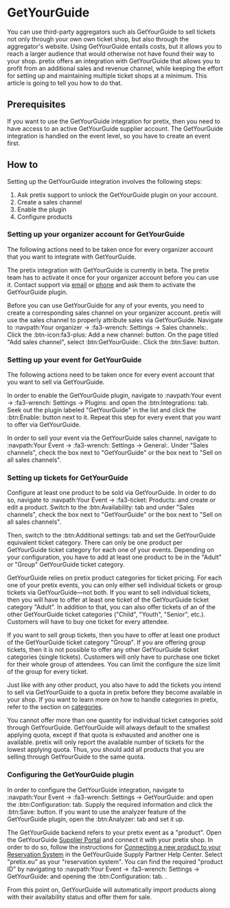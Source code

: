 # GetYourGuide

You can use third-party aggregators such als GetYourGuide to sell tickets not only through your own own ticket shop, but also through the aggregator's website. 
Using GetYourGuide entails costs, but it allows you to reach a larger audience that would otherwise not have found their way to your shop. 
pretix offers an integration with GetYourGuide that allows you to profit from an additional sales and revenue channel, while keeping the effort for setting up and maintaining multiple ticket shops at a minimum. 
This article is going to tell you how to do that. 

## Prerequisites

If you want to use the GetYourGuide integration for pretix, then you need to have access to an active GetYourGuide supplier account. 
The GetYourGuide integration is handled on the event level, so you have to create an event first. 

## How to 

Setting up the GetYourGuide integration involves the following steps: 

 1. Ask pretix support to unlock the GetYourGuide plugin on your account. 
 2. Create a sales channel
 3. Enable the plugin 
 4. Configure products

### Setting up your organizer account for GetYourGuide

The following actions need to be taken once for every organizer account that you want to integrate with GetYourGuide. 

The pretix integration with GetYourGuide is currently in beta. 
The pretix team has to activate it once for your organizer account before you can use it. 
Contact support via [email](support@pretix.eu) or [phone](tel:+4962213217750) and ask them to activate the GetYourGuide plugin. 

Before you can use GetYourGuide for any of your events, you need to create a corresponding sales channel on your organizer account. 
pretix will use the sales channel to properly attribute sales via GetYourGuide. 
Navigate to :navpath:Your organizer → :fa3-wrench: Settings → Sales channels:. 
Click the :btn-icon:fa3-plus: Add a new channel: button. 
On the page titled "Add sales channel", select :btn:GetYourGuide:. 
Click the :btn:Save: button. 

### Setting up your event for GetYourGuide

The following actions need to be taken once for every event account that you want to sell via GetYourGuide. 

In order to enable the GetYourGuide plugin, navigate to :navpath:Your event → :fa3-wrench: Settings → Plugins: and open the :btn:Integrations: tab. 
Seek out the plugin labeled "GetYourGuide" in the list and click the :btn:Enable: button next to it. 
Repeat this step for every event that you want to offer via GetYourGuide. 

In order to sell your event via the GetYourGuide sales channel, navigate to :navpath:Your Event → :fa3-wrench: Settings → General:. 
Under "Sales channels", check the box next to "GetYourGuide" or the box next to "Sell on all sales channels". 

### Setting up tickets for GetYourGuide 

Configure at least one product to be sold via GetYourGuide. 
In order to do so, navigate to :navpath:Your Event → :fa3-ticket: Products: and create or edit a product. 
Switch to the :btn:Availability: tab and under "Sales channels", check the box next to "GetYourGuide" or the box next to "Sell on all sales channels". 

Then, switch to the :btn:Additional settings: tab and set the GetYourGuide equivalent ticket category. 
There can only be one product per GetYourGuide ticket category for each one of your events. 
Depending on your configuration, you have to add at least one product to be in the "Adult" or "Group" GetYourGuide ticket category.

GetYourGuide relies on pretix product categories for ticket pricing. 
For each one of your pretix events, you can only either sell individual tickets or group tickets via GetYourGuide—not both. 
If you want to sell individual tickets, then you will have to offer at least one ticket of the GetYourGuide ticket category "Adult". 
In addition to that, you can also offer tickets of an of the other GetYourGuide ticket categories ("Child", "Youth", "Senior", etc.). 
Customers will have to buy one ticket for every attendee. 

If you want to sell group tickets, then you have to offer at least one product of the GetYourGuide ticket category "Group". 
If you are offering group tickets, then it is not possible to offer any other GetYourGuide ticket categories (single tickets). 
Customers will only have to purchase one ticket for their whole group of attendees. 
You can limit the configure the size limit of the group for every ticket. 

Just like with any other product, you also have to add the tickets you intend to sell via GetYourGuide to a quota in pretix before they become available in your shop. 
If you want to learn more on how to handle categories in pretix, refer to the section on [categories](../products.md#creating-and-editing-categories). 

You cannot offer more than one quantity for individual ticket categories sold through GetYourGuide.
GetYourGuide will always default to the smallest applying quota, except if that quota is exhausted and another one is available. 
pretix will only report the available number of tickets for the lowest applying quota.
Thus, you should add all products that you are selling through GetYourGuide to the same quota. 

### Configuring the GetYourGuide plugin

In order to configure the GetYourGuide integration, navigate to :navpath:Your Event → :fa3-wrench: Settings → GetYourGuide: and open the :btn:Configuration: tab. 
Supply the required information and click the :btn:Save: button. 
If you want to use the analyzer feature of the GetYourGuide plugin, open the :btn:Analyzer: tab and set it up. 

The GetYourGuide backend refers to your pretix event as a "product". 
Open the GetYourGuide [Supplier Portal](https://suppliers.getyourguide.com/) and connect it with your pretix shop. 
In order to do so, follow the instructions for [Connecting a new product to your Reservation System](https://supply.getyourguide.support/hc/en-us/articles/18008029689373-Connecting-a-new-product-to-your-Reservation-system) in the GetYourGuide Supply Partner Help Center.
Select "pretix.eu" as your "reservation system". 
You can find the required "product ID" by navigating to :navpath:Your Event → :fa3-wrench: Settings → GetYourGuide: and opening the :btn:Configuration: tab. .

From this point on, GetYourGuide will automatically import products along with their availability status and offer them for sale. 